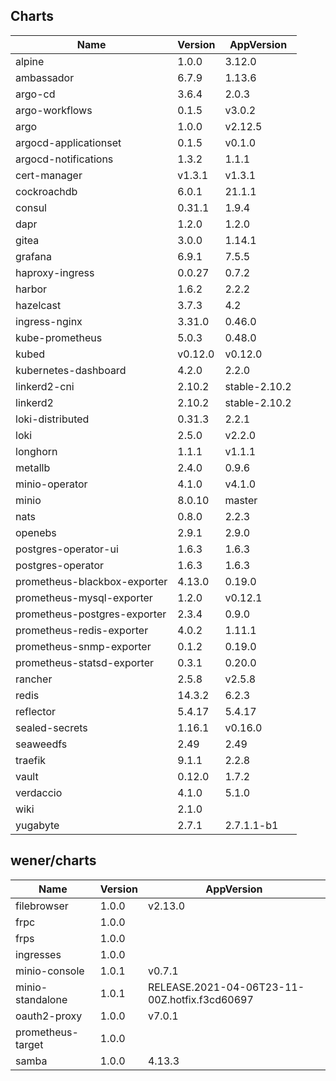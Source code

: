 ## Charts

| Name | Version | AppVersion |
|------|---------|------------|
| alpine | 1.0.0 | 3.12.0 |
| ambassador | 6.7.9 | 1.13.6 |
| argo-cd | 3.6.4 | 2.0.3 |
| argo-workflows | 0.1.5 | v3.0.2 |
| argo | 1.0.0 | v2.12.5 |
| argocd-applicationset | 0.1.5 | v0.1.0 |
| argocd-notifications | 1.3.2 | 1.1.1 |
| cert-manager | v1.3.1 | v1.3.1 |
| cockroachdb | 6.0.1 | 21.1.1 |
| consul | 0.31.1 | 1.9.4 |
| dapr | 1.2.0 | 1.2.0 |
| gitea | 3.0.0 | 1.14.1 |
| grafana | 6.9.1 | 7.5.5 |
| haproxy-ingress | 0.0.27 | 0.7.2 |
| harbor | 1.6.2 | 2.2.2 |
| hazelcast | 3.7.3 | 4.2 |
| ingress-nginx | 3.31.0 | 0.46.0 |
| kube-prometheus | 5.0.3 | 0.48.0 |
| kubed | v0.12.0 | v0.12.0 |
| kubernetes-dashboard | 4.2.0 | 2.2.0 |
| linkerd2-cni | 2.10.2 | stable-2.10.2 |
| linkerd2 | 2.10.2 | stable-2.10.2 |
| loki-distributed | 0.31.3 | 2.2.1 |
| loki | 2.5.0 | v2.2.0 |
| longhorn | 1.1.1 | v1.1.1 |
| metallb | 2.4.0 | 0.9.6 |
| minio-operator | 4.1.0 | v4.1.0 |
| minio | 8.0.10 | master |
| nats | 0.8.0 | 2.2.3 |
| openebs | 2.9.1 | 2.9.0 |
| postgres-operator-ui | 1.6.3 | 1.6.3 |
| postgres-operator | 1.6.3 | 1.6.3 |
| prometheus-blackbox-exporter | 4.13.0 | 0.19.0 |
| prometheus-mysql-exporter | 1.2.0 | v0.12.1 |
| prometheus-postgres-exporter | 2.3.4 | 0.9.0 |
| prometheus-redis-exporter | 4.0.2 | 1.11.1 |
| prometheus-snmp-exporter | 0.1.2 | 0.19.0 |
| prometheus-statsd-exporter | 0.3.1 | 0.20.0 |
| rancher | 2.5.8 | v2.5.8 |
| redis | 14.3.2 | 6.2.3 |
| reflector | 5.4.17 | 5.4.17 |
| sealed-secrets | 1.16.1 | v0.16.0 |
| seaweedfs | 2.49 | 2.49 |
| traefik | 9.1.1 | 2.2.8 |
| vault | 0.12.0 | 1.7.2 |
| verdaccio | 4.1.0 | 5.1.0 |
| wiki | 2.1.0 |  |
| yugabyte | 2.7.1 | 2.7.1.1-b1 |

## wener/charts

| Name | Version | AppVersion |
|------|---------|------------|
| filebrowser | 1.0.0 | v2.13.0 |
| frpc | 1.0.0 |  |
| frps | 1.0.0 |  |
| ingresses | 1.0.0 |  |
| minio-console | 1.0.1 | v0.7.1 |
| minio-standalone | 1.0.1 | RELEASE.2021-04-06T23-11-00Z.hotfix.f3cd60697 |
| oauth2-proxy | 1.0.0 | v7.0.1 |
| prometheus-target | 1.0.0 |  |
| samba | 1.0.0 | 4.13.3 |
